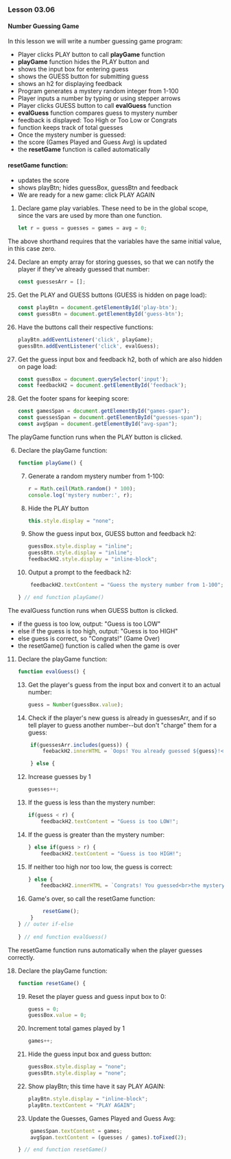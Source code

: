 ### Lesson 03.06
#### Number Guessing Game
In this lesson we will write a number guessing game program:
- Player clicks PLAY button to call **playGame** function
- **playGame** function hides the PLAY button and
- shows the input box for entering guess
- shows the GUESS button for submitting guess
- shows an h2 for displaying feedback
- Program generates a mystery random integer from 1-100
- Player inputs a number by typing or using stepper arrows
- Player clicks GUESS button to call **evalGuess** function
- **evalGuess** function compares guess to mystery number
- feedback is displayed: Too High or Too Low or Congrats
- function keeps track of total guesses
- Once the mystery number is guessed:
- the score (Games Played and Guess Avg) is updated
- the **resetGame** function is called automatically

#### resetGame function:
- updates the score
- shows playBtn; hides guessBox, guessBtn and feedback
- We are ready for a new game: click PLAY AGAIN

1. Declare game play variables. These need to be in the global scope, since the vars are used by more than one function.

    ```js
    let r = guess = guesses = games = avg = 0;
    ```
The above shorthand requires that the variables have the same initial value, in this case zero.

24. Declare an empty array for storing guesses, so that we can notify the player if they've already guessed that number:

    ```js
    const guessesArr = [];
    ```

2. Get the PLAY and GUESS buttons (GUESS is hidden on page load):

    ```js
    const playBtn = document.getElementById('play-btn');
    const guessBtn = document.getElementById('guess-btn');
    ```

3. Have the buttons call their respective functions:

    ```js
    playBtn.addEventListener('click', playGame);
    guessBtn.addEventListener('click', evalGuess);
    ```

4. Get the guess input box and feedback h2, both of which are also hidden on page load:

    ```js
    const guessBox = document.querySelector('input');
    const feedbackH2 = document.getElementById('feedback');
    ```

5. Get the footer spans for keeping score:

    ```js
    const gamesSpan = document.getElementById("games-span");
    const guessesSpan = document.getElementById("guesses-span");
    const avgSpan = document.getElementById("avg-span");
    ```

The playGame function runs when the PLAY button is clicked. 

6. Declare the playGame function:

    ```js
    function playGame() {
    ```
        
    7. Generate a random mystery number from 1-100:

        ```js
        r = Math.ceil(Math.random() * 100);
        console.log('mystery number:', r);
        ```

    8. Hide the PLAY button

        ```js
        this.style.display = "none";
        ```

     9. Show the guess input box, GUESS button and feedback h2:

        ```js
        guessBox.style.display = "inline";
        guessBtn.style.display = "inline";
        feedbackH2.style.display = "inline-block";
        ```

    10. Output a prompt to the feedback h2:

    ```js
        feedbackH2.textContent = "Guess the mystery number from 1-100";

    } // end function playGame()
    ```
    
The evalGuess function runs when GUESS button is clicked. 

- if the guess is too low, output: "Guess is too LOW"
- else if the guess is too high, output: "Guess is too HIGH"
- else guess is correct, so "Congrats!" (Game Over)
- the resetGame() function is called when the game is over


11. Declare the playGame function:

    ```js
    function evalGuess() {
    ```

    13. Get the player's guess from the input box and convert it to an actual number:

        ```js
        guess = Number(guessBox.value);
        ```

    25. Check if the player's new guess is already in guessesArr, and if so tell player to guess another number--but don't "charge" them for a guess:

    ```js
        if(guessesArr.includes(guess)) {
            feebackH2.innerHTML = `Oops! You already guessed ${guess}!<br>Try another number!`;

        } else {

    ```

    12. Increase guesses by 1

        ```js
        guesses++;
        ```

    14. If the guess is less than the mystery number:

        ```js
        if(guess < r) { 
            feedbackH2.textContent = "Guess is too LOW!";
        ```
            
    15. If the guess is greater than the mystery number:

        ```js
        } else if(guess > r) {
            feedbackH2.textContent = "Guess is too HIGH!";
        ```

    16. If neither too high nor too low, the guess is correct:

        ```js
        } else {
            feedbackH2.innerHTML = `Congrats! You guessed<br>the mystery number: ${r}`;
        ```

    17. Game's over, so call the resetGame function:
           
    ```js
            resetGame();
        }
    } // outer if-else
        
    } // end function evalGuess()
    ```

The resetGame function runs automatically when the player guesses correctly.

18. Declare the playGame function:

    ```js
    function resetGame() {
    ```

    19. Reset the player guess and guess input box to 0:

        ```js
        guess = 0;
        guessBox.value = 0;
        ```

    20. Increment total games played by 1

        ```js
        games++;
        ```
    
    21. Hide the guess input box and guess button:

        ```js
        guessBox.style.display = "none";
        guessBtn.style.display = "none";
        ```

    22. Show playBtn; this time have it say PLAY AGAIN:

        ```js
        playBtn.style.display = "inline-block";
        playBtn.textContent = "PLAY AGAIN";
        ```

    23. Update the Guesses, Games Played and Guess Avg:

    ```js
        gamesSpan.textContent = games;
        avgSpan.textContent = (guesses / games).toFixed(2);

    } // end function resetGame()
    ```


   
